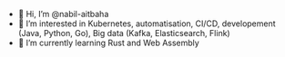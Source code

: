 - 👋 Hi, I’m @nabil-aitbaha
- 👀 I’m interested in Kubernetes, automatisation, CI/CD, developement (Java, Python, Go), Big data (Kafka, Elasticsearch, Flink)
- 🌱 I’m currently learning Rust and Web Assembly

<!---
nabil-aitbaha/nabil-aitbaha is a ✨ special ✨ repository because its `README.md` (this file) appears on your GitHub profile.
You can click the Preview link to take a look at your changes.
--->
